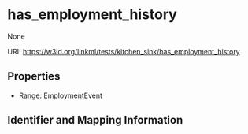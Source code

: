 # has_employment_history

None

URI: https://w3id.org/linkml/tests/kitchen_sink/has_employment_history



<!-- no inheritance hierarchy -->


## Properties

 * Range: EmploymentEvent

## Identifier and Mapping Information


